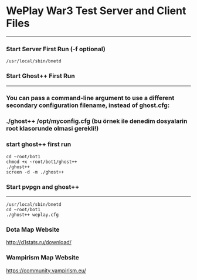 # WePlay War3 Test Server and Client Files
---

### Start Server First Run (-f optional)
```
/usr/local/sbin/bnetd
```

### Start Ghost++ First Run
---
### You can pass a command-line argument to use a different secondary configuration filename, instead of ghost.cfg:
### ./ghost++ /opt/myconfig.cfg (bu örnek ile denedim dosyalarin root klasorunde olmasi gerekli!)

### start ghost++ first run
```
cd ~root/bot1
chmod +x ~root/bot1/ghost++
./ghost++
screen -d -m ./ghost++
```

### Start pvpgn and ghost++
---
```
/usr/local/sbin/bnetd
cd ~root/bot1
./ghost++ weplay.cfg
```

### Dota Map Website
http://d1stats.ru/download/

### Wampirism Map Website
https://community.vampirism.eu/

